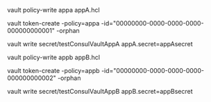 vault policy-write appa appA.hcl

vault token-create -policy=appa -id="00000000-0000-0000-0000-000000000001" -orphan

vault write secret/testConsulVaultAppA appA.secret=appAsecret

vault policy-write appb appB.hcl

vault token-create -policy=appb -id="00000000-0000-0000-0000-000000000002" -orphan

vault write secret/testConsulVaultAppB appB.secret=appBsecret

